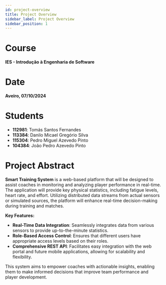 ```yaml
---
id: project-overview
title: Project Overview
sidebar_label: Project Overview
sidebar_position: 1
---
```


# Course

**IES - Introdução à Engenharia de Software**

# Date

**Aveiro, 07/10/2024**

# Students

- **112981**: Tomás Santos Fernandes
- **113384**: Danilo Micael Gregório Silva
- **115304**: Pedro Miguel Azevedo Pinto
- **104384**: João Pedro Azevedo Pinto

# Project Abstract

**Smart Training System** is a web-based platform that will be designed to assist coaches in monitoring and analyzing player performance in real-time. The application will provide key physical statistics, including fatigue levels, heart rate, and effort. Utilizing distributed data streams from actual sensors or simulated sources, the platform will enhance real-time decision-making during training and matches. 

**Key Features:**

- **Real-Time Data Integration**: Seamlessly integrates data from various sensors to provide up-to-the-minute statistics.
- **Role-Based Access Control**: Ensures that different users have appropriate access levels based on their roles.
- **Comprehensive REST API**: Facilitates easy integration with the web portal and future mobile applications, allowing for scalability and flexibility.

This system aims to empower coaches with actionable insights, enabling them to make informed decisions that improve team performance and player development.

